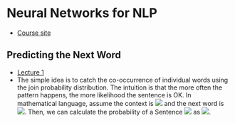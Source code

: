 # Neural Networks for NLP
* [Course site](http://www.phontron.com/class/nn4nlp2019/schedule.html)

## Predicting the Next Word
* [Lecture 1](https://github.com/HJSang/ReadingNote/blob/master/NeuralNetworksforNLP/nn4nlp-02-lm.pdf)
* The simple idea is to catch the co-occurrence of individual words using the join probability distribution. The intuition is that the more often the pattern happens, the more likelihood the sentence is OK. In mathematical language, assume the context is <img src="https://render.githubusercontent.com/render/math?math=\(x_1,x_2,\cdots,x_{i-1}\) = -1"> and the next word is <img src="https://render.githubusercontent.com/render/math?math=x_i = -1">. Then, we can calculate the probability of a Sentence <img src="https://render.githubusercontent.com/render/math?math=X = -1"> as <img src="https://render.githubusercontent.com/render/math?math=Pr(X)=\prod_{i=1}^I Pr(x_i|x_1,\cdots,x_{i-1}) = -1">.
